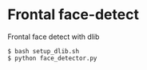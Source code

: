 # Frontal face-detect
Frontal face detect with dlib

```
$ bash setup_dlib.sh
$ python face_detector.py
```
